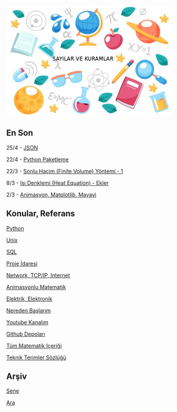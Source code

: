 
![](sk.jpg)

## En Son

25/4 - [JSON](https://burakbayramli.github.io/dersblog/sk/2011/03/json.html)

22/4 - [Python Paketleme](https://burakbayramli.github.io/dersblog/sk/2012/04/python-paketleme.html)

22/3 - [Sonlu Hacim (Finite Volume) Yöntemi - 1](https://burakbayramli.github.io/dersblog/compscieng/compscieng_bpp50fv1/sonlu_hacim__finite_volume__yontemi__1.html)

8/3 - [Isı Denklemi (Heat Equation) - Ekler](https://burakbayramli.github.io/dersblog/phy/phy_005_basics_08/isi_denklemi__heat_equation_.html)

2/3 - [Animasyon, Matplotlib, Mayavi](https://burakbayramli.github.io/dersblog/sk/2020/11/animasyon-matplotlib-mayavi-2d-3d.html)

## Konular, Referans

[Python](2016/01/python-dil-ogrenimi.md)

[Unix](2020/07/unix.md)

[SQL](2012/03/sql.md)

[Proje İdaresi](2020/07/proje-idaresi.md)

[Network, TCP/IP, Internet](2000/10/network.md)

[Animasyonlu Matematik](https://www.youtube.com/channel/UCx64ou5qw0Q9LLkwE8xSNEg)

[Elektrik, Elektronik](2020/08/elektronik.md)

[Nereden Başlarım](2019/01/nereden.md)

[Youtube Kanalım](https://www.youtube.com/channel/UCMAUsgUq5ODy8kMnJlUBUdQ)

[Github Depoları](https://github.com/burakbayramli)

[Tüm Matematik Içeriği](https://burakbayramli.github.io/dersblog/)

[Teknik Terimler Sözlüğü](https://burakbayramli.github.io/dersblog/algs/dict/teknik_terimler_sozlugu.html)

## Arşiv

[Sene](year.md)

[Ara](ara.html)















